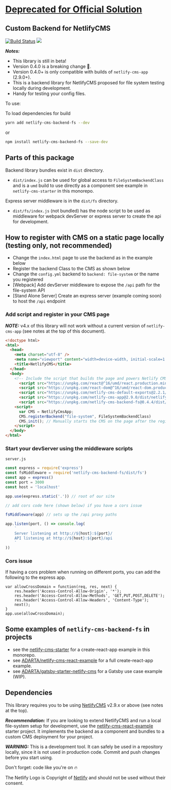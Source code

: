 # [Deprecated for Official Solution](https://www.netlifycms.org/docs/beta-features/#working-with-a-local-git-repository)

## Custom Backend for NetlifyCMS

[![Build Status](https://img.shields.io/travis/ADARTA/netlify-cms-components/master.svg?style=flat-square)](https://travis-ci.org/ADARTA/netlify-cms-components)
[![](https://img.shields.io/npm/v/netlify-cms-backend-fs.svg?style=flat-square)](https://www.npmjs.com/package/netlify-cms-backend-fs)

***Notes:*** 

- This library is still in beta!
- Version 0.4.0 is a breaking change 🐉.
- Version 0.4.0+ is only compatible with builds of `netlify-cms-app` (2.9.0+).
- This is a backend library for NetlifyCMS proposed for file system testing locally during development.
- Handy for testing your config files.

To use:

To load dependencies for build

```bash
yarn add netlify-cms-backend-fs --dev
```

or

```bash
npm install netlify-cms-backend-fs --save-dev
```
## Parts of this package

Backend library bundles exist in `dist` directory.

- `dist/index.js` can be used for global access to `FileSystemBackendClass` and is a `umd` build to use directly as a component see example in `netlify-cms-starter` in this monorepo.

Express server middleware is in the `dist/fs` directory.

- `dist/fs/index.js` (not bundled) has the node script to be used as middleware for webpack devServer or express server to create the api for development.

## How to register with CMS on a static page locally (testing only, not recommended)

  - Change the `index.html` page to use the backend as in the example below
  - Register the backend Class to the CMS as shown below
  - Change the `config.yml` backend to `backend: file-system` or the name you registered
  - [Webpack] Add devServer middleware to expose the `/api` path for the file-system API
  - [Stand Alone Server] Create an express server (example coming soon) to host the `/api` endpoint

### Add script and register in your CMS page

**_NOTE:_** v4.x of this library will not work without a current version of `netlify-cms-app` (see notes at the top of this document).

```html
<!doctype html>
<html>
  <head>
    <meta charset="utf-8" />
    <meta name="viewport" content="width=device-width, initial-scale=1.0" />
    <title>NetlifyCMS</title>
  </head>
  <body>
    <!-- Include the script that builds the page and powers Netlify CMS -->
      <script src="https://unpkg.com/react@^16/umd/react.production.min.js"></script>
      <script src="https://unpkg.com/react-dom@^16/umd/react-dom.production.min.js"></script>
      <script src="https://unpkg.com/netlify-cms-default-exports@2.2.1/dist/netlify-cms-default-exports.js"></script>
      <script src="https://unpkg.com/netlify-cms-app@2.9.0/dist/netlify-cms-app.js"></script>
      <script src="https://unpkg.com/netlify-cms-backend-fs@0.4.4/dist/index.js"></script>
    <script>
      var CMS = NetlifyCmsApp;
      CMS.registerBackend("file-system", FileSystemBackendClass)
      CMS.init(); // Manually starts the CMS on the page after the registration of the backend
    </script>
  </body>
</html>
```
### Start your devServer using the middleware scripts

`server.js`
```javascript
const express = require('express')
const fsMiddleware = require('netlify-cms-backend-fs/dist/fs')
const app = express()
const port = 3000
const host = 'localhost'

app.use(express.static('.')) // root of our site

// add cors code here (shown below) if you have a cors issue

fsMiddleware(app) // sets up the /api proxy paths

app.listen(port, () => console.log(
    `
    Server listening at http://${host}:${port}/
    API listening at http://${host}:${port}/api
    `
))
```
### Cors issue

If having a cors problem when running on different ports, you can add the following to the express app.

```
var allowCrossDomain = function(req, res, next) {
    res.header('Access-Control-Allow-Origin', '*');
    res.header('Access-Control-Allow-Methods', 'GET,PUT,POST,DELETE');
    res.header('Access-Control-Allow-Headers', 'Content-Type');
    next();
}
app.use(allowCrossDomain);
```

## Some examples of `netlify-cms-backend-fs` in projects

- see the [netlify-cms-starter][1] for a create-react-app example in this monorepo.
- see [ADARTA/netlify-cms-react-example][4] for a full create-react-app example.
- see [ADARTA/gatsby-starter-netlify-cms][5] for a Gatsby use case example (WIP).


## Dependencies

This library requires you to be using [NetlifyCMS][3] v2.9.x or above (see notes at the top).

***Recommendation:*** If you are looking to extend NetlifyCMS and run a local file-system setup for development, use the [netlify-cms-react-example][4] starter project. It implements the backend as a component and bundles to a custom CMS deployment for your project.

***WARNING:*** This is a development tool. It can safely be used in a repository locally, since it is not used in production code. Commit and push changes before you start using.

Don't forget: code like you're on 🔥

The Netlify Logo is Copyright of [Netlify][2] and should not be used without their consent.

[1]: https://github.com/ADARTA/netlify-cms-components/tree/master/packages/netlify-cms-starter
[2]: https://www.netlify.com/
[3]: https://www.netlifycms.org/
[4]: https://github.com/ADARTA/netlify-cms-react-example
[5]: https://github.com/ADARTA/gatsby-starter-netlify-cms
